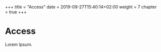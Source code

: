 +++
title = "Access"
date = 2019-09-27T15:40:14+02:00
weight = 7
chapter = true
+++

# Access

Lorem Ipsum.